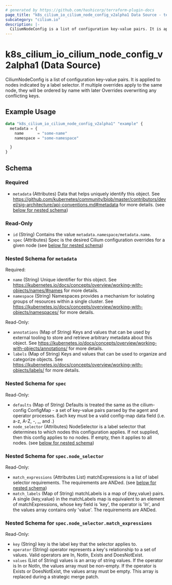 ```yaml
---
# generated by https://github.com/hashicorp/terraform-plugin-docs
page_title: "k8s_cilium_io_cilium_node_config_v2alpha1 Data Source - terraform-provider-k8s"
subcategory: "cilium.io"
description: |-
  CiliumNodeConfig is a list of configuration key-value pairs. It is applied to nodes indicated by a label selector.  If multiple overrides apply to the same node, they will be ordered by name with later Overrides overwriting any conflicting keys.
---
```


# k8s_cilium_io_cilium_node_config_v2alpha1 (Data Source)

CiliumNodeConfig is a list of configuration key-value pairs. It is applied to nodes indicated by a label selector.  If multiple overrides apply to the same node, they will be ordered by name with later Overrides overwriting any conflicting keys.

## Example Usage

```terraform
data "k8s_cilium_io_cilium_node_config_v2alpha1" "example" {
  metadata = {
    name      = "some-name"
    namespace = "some-namespace"

  }
}
```

<!-- schema generated by tfplugindocs -->
## Schema

### Required

- `metadata` (Attributes) Data that helps uniquely identify this object. See https://github.com/kubernetes/community/blob/master/contributors/devel/sig-architecture/api-conventions.md#metadata for more details. (see [below for nested schema](#nestedatt--metadata))

### Read-Only

- `id` (String) Contains the value `metadata.namespace/metadata.name`.
- `spec` (Attributes) Spec is the desired Cilium configuration overrides for a given node (see [below for nested schema](#nestedatt--spec))

<a id="nestedatt--metadata"></a>
### Nested Schema for `metadata`

Required:

- `name` (String) Unique identifier for this object. See https://kubernetes.io/docs/concepts/overview/working-with-objects/names/#names for more details.
- `namespace` (String) Namespaces provides a mechanism for isolating groups of resources within a single cluster. See https://kubernetes.io/docs/concepts/overview/working-with-objects/namespaces/ for more details.

Read-Only:

- `annotations` (Map of String) Keys and values that can be used by external tooling to store and retrieve arbitrary metadata about this object. See https://kubernetes.io/docs/concepts/overview/working-with-objects/annotations/ for more details.
- `labels` (Map of String) Keys and values that can be used to organize and categorize objects. See https://kubernetes.io/docs/concepts/overview/working-with-objects/labels/ for more details.


<a id="nestedatt--spec"></a>
### Nested Schema for `spec`

Read-Only:

- `defaults` (Map of String) Defaults is treated the same as the cilium-config ConfigMap - a set of key-value pairs parsed by the agent and operator processes. Each key must be a valid config-map data field (i.e. a-z, A-Z, -, _, and .)
- `node_selector` (Attributes) NodeSelector is a label selector that determines to which nodes this configuration applies. If not supplied, then this config applies to no nodes. If empty, then it applies to all nodes. (see [below for nested schema](#nestedatt--spec--node_selector))

<a id="nestedatt--spec--node_selector"></a>
### Nested Schema for `spec.node_selector`

Read-Only:

- `match_expressions` (Attributes List) matchExpressions is a list of label selector requirements. The requirements are ANDed. (see [below for nested schema](#nestedatt--spec--node_selector--match_expressions))
- `match_labels` (Map of String) matchLabels is a map of {key,value} pairs. A single {key,value} in the matchLabels map is equivalent to an element of matchExpressions, whose key field is 'key', the operator is 'In', and the values array contains only 'value'. The requirements are ANDed.

<a id="nestedatt--spec--node_selector--match_expressions"></a>
### Nested Schema for `spec.node_selector.match_expressions`

Read-Only:

- `key` (String) key is the label key that the selector applies to.
- `operator` (String) operator represents a key's relationship to a set of values. Valid operators are In, NotIn, Exists and DoesNotExist.
- `values` (List of String) values is an array of string values. If the operator is In or NotIn, the values array must be non-empty. If the operator is Exists or DoesNotExist, the values array must be empty. This array is replaced during a strategic merge patch.
